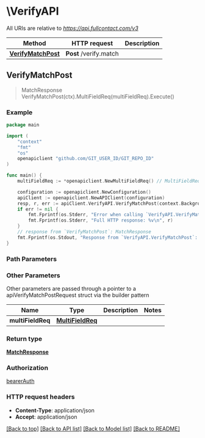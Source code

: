 # \VerifyAPI

All URIs are relative to *https://api.fullcontact.com/v3*

Method | HTTP request | Description
------------- | ------------- | -------------
[**VerifyMatchPost**](VerifyAPI.md#VerifyMatchPost) | **Post** /verify.match | 



## VerifyMatchPost

> MatchResponse VerifyMatchPost(ctx).MultiFieldReq(multiFieldReq).Execute()



### Example

```go
package main

import (
	"context"
	"fmt"
	"os"
	openapiclient "github.com/GIT_USER_ID/GIT_REPO_ID"
)

func main() {
	multiFieldReq := *openapiclient.NewMultiFieldReq() // MultiFieldReq |  (optional)

	configuration := openapiclient.NewConfiguration()
	apiClient := openapiclient.NewAPIClient(configuration)
	resp, r, err := apiClient.VerifyAPI.VerifyMatchPost(context.Background()).MultiFieldReq(multiFieldReq).Execute()
	if err != nil {
		fmt.Fprintf(os.Stderr, "Error when calling `VerifyAPI.VerifyMatchPost``: %v\n", err)
		fmt.Fprintf(os.Stderr, "Full HTTP response: %v\n", r)
	}
	// response from `VerifyMatchPost`: MatchResponse
	fmt.Fprintf(os.Stdout, "Response from `VerifyAPI.VerifyMatchPost`: %v\n", resp)
}
```

### Path Parameters



### Other Parameters

Other parameters are passed through a pointer to a apiVerifyMatchPostRequest struct via the builder pattern


Name | Type | Description  | Notes
------------- | ------------- | ------------- | -------------
 **multiFieldReq** | [**MultiFieldReq**](MultiFieldReq.md) |  | 

### Return type

[**MatchResponse**](MatchResponse.md)

### Authorization

[bearerAuth](../README.md#bearerAuth)

### HTTP request headers

- **Content-Type**: application/json
- **Accept**: application/json

[[Back to top]](#) [[Back to API list]](../README.md#documentation-for-api-endpoints)
[[Back to Model list]](../README.md#documentation-for-models)
[[Back to README]](../README.md)

